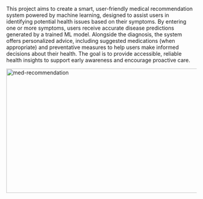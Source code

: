 This project aims to create a smart, user-friendly medical recommendation system powered by machine learning, designed to assist users in identifying potential health issues based on their symptoms. By entering one or more symptoms, users receive accurate disease predictions generated by a trained ML model. Alongside the diagnosis, the system offers personalized advice, including suggested medications (when appropriate) and preventative measures to help users make informed decisions about their health. The goal is to provide accessible, reliable health insights to support early awareness and encourage proactive care.

<img width="646" height="329" alt="med-recommendation" src="https://github.com/user-attachments/assets/8050e789-fc39-4401-b27a-6e969fc2c0e7" />
